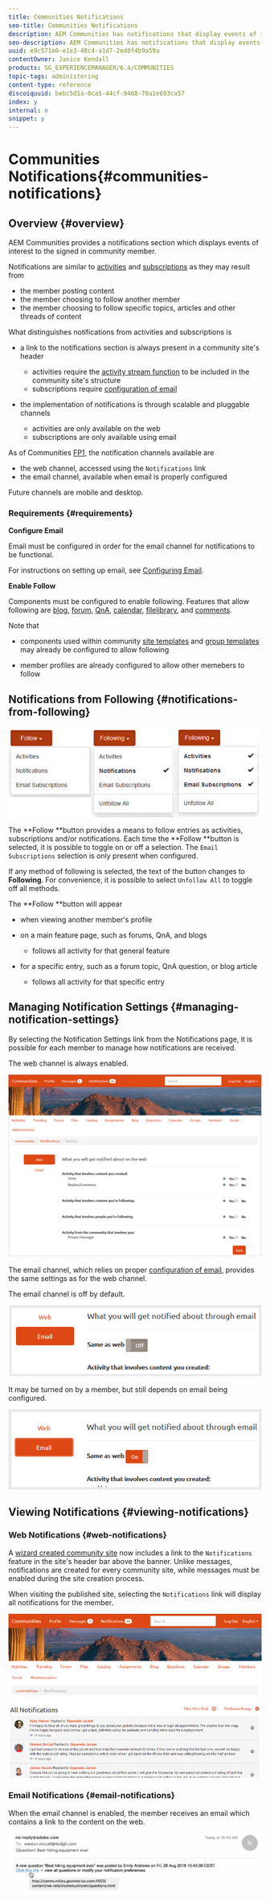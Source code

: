 ```yaml
---
title: Communities Notifications
seo-title: Communities Notifications
description: AEM Communities has notifications that display events of interest to the signed-in community member
seo-description: AEM Communities has notifications that display events of interest to the signed-in community member
uuid: e9c571e0-e1e3-48c4-a1d7-2ed0f4b9a59a
contentOwner: Janice Kendall
products: SG_EXPERIENCEMANAGER/6.4/COMMUNITIES
topic-tags: administering
content-type: reference
discoiquuid: bebc5d1a-0ca5-44cf-9468-70a1e693ca57
index: y
internal: n
snippet: y
---
```


# Communities Notifications{#communities-notifications}

## Overview {#overview}

AEM Communities provides a notifications section which displays events of interest to the signed in community member.

Notifications are similar to [activities](../../communities/using/essentials-activities.md) and [subscriptions](../../communities/using/subscriptions.md) as they may result from

* the member posting content
* the member choosing to follow another member
* the member choosing to follow specific topics, articles and other threads of content

What distinguishes notifications from activities and subscriptions is

* a link to the notifications section is always present in a community site's header

    * activities require the [activity stream function](../../communities/using/functions.md#activitystreamfunction) to be included in the community site's structure
    * subscriptions require [configuration of email](../../communities/using/email.md)

* the implementation of notifications is through scalable and pluggable channels

    * activities are only available on the web
    * subscriptions are only available using email

As of Communities [FP1](../../communities/using/deploy-communities.md#latestfeaturepack), the notification channels available are

* the web channel, accessed using the `Notifications` link
* the email channel, available when email is properly configured

Future channels are mobile and desktop.

### Requirements {#requirements}

**Configure Email**

Email must be configured in order for the email channel for notifications to be functional.

For instructions on setting up email, see [Configuring Email](../../communities/using/analytics.md).

**Enable Follow**

Components must be configured to enable following. Features that allow following are [blog](../../communities/using/blog-feature.md), [forum](../../communities/using/forum.md), [QnA](../../communities/using/working-with-qna.md), [calendar](../../communities/using/calendar.md), [filelibrary](../../communities/using/file-library.md), and [comments](../../communities/using/comments.md).

Note that

* components used within community [site templates](../../communities/using/sites.md) and [group templates](../../communities/using/tools-groups.md) may already be configured to allow following

* member profiles are already configured to allow other memebers to follow

## Notifications from Following {#notifications-from-following}

![](assets/chlimage_1-261.png)

The **Follow **button provides a means to follow entries as activities, subscriptions and/or notifications. Each time the **Follow **button is selected, it is possible to toggle on or off a selection. The `Email Subscriptions` selection is only present when configured.

If any method of following is selected, the text of the button changes to **Following**. For convenience, it is possible to select `Unfollow All` to toggle off all methods.

The **Follow **button will appear

* when viewing another member's profile
* on a main feature page, such as forums, QnA, and blogs

    * follows all activity for that general feature

* for a specific entry, such as a forum topic, QnA question, or blog article

    * follows all activity for that specific entry

## Managing Notification Settings {#managing-notification-settings}

By selecting the Notification Settings link from the Notifications page, it is possible for each member to manage how notifications are received.

The web channel is always enabled.

![](assets/chlimage_1-262.png)

The email channel, which relies on proper [configuration of email](../../communities/using/email.md), provides the same settings as for the web channel.

The email channel is off by default.

![](assets/chlimage_1-263.png)

It may be turned on by a member, but still depends on email being configured.

![](assets/chlimage_1-264.png)

## Viewing Notifications {#viewing-notifications}

### Web Notifications {#web-notifications}

A [wizard created community site](../../communities/using/sites-console.md) now includes a link to the `Notifications` feature in the site's header bar above the banner. Unlike messages, notifications are created for every community site, while messages must be enabled during the site creation process.

When visiting the published site, selecting the `Notifications` link will display all notifications for the member.

![](assets/chlimage_1-265.png)

### Email Notifications {#email-notifications}

When the email channel is enabled, the member receives an email which contains a link to the content on the web.

![](assets/chlimage_1-266.png)

